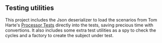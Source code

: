 ## Testing utilities

This project includes the Json deserializer to load the scenarios from Tom Harte's [Processor Tests](https://github.com/TomHarte/ProcessorTests/tree/main/nes6502) directly into the tests, saving precious time with convertions. It also includes some extra test utilities as a spy to check the cycles and a factory to create the subject under test.